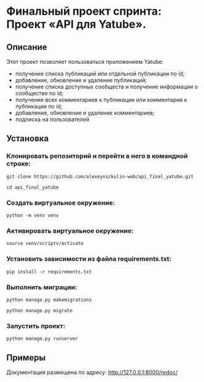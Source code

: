 # Финальный проект спринта: Проект «API для Yatube».

## Описание

Этот проект позволяет пользоваться приложением Yatube:
* получение списка публикаций или отдельной публикации по id;
* добавление, обновление и удаление публикаций;
* получение списка доступных сообществ и получение информации о сообществе по id;
* получение всех комментариев к публикации или комментария к публикации по id;
* добавление, обновление и удаление комментариев;
* подписка на пользователей

## Установка

### Клонировать репозиторий и перейти в него в командной строке:

```
git clone https://github.com/alexeynickulin-web/api_final_yatube.git

cd api_final_yatube
```

### Cоздать виртуальное окружение:

```
python -m venv venv
```

### Активировать виртуальное окружение:

```
source venv/scripts/activate
```

### Установить зависимости из файла requirements.txt:

```
pip install -r requirements.txt
```

### Выполнить миграции:

```
python manage.py makemigrations

python manage.py migrate
```

### Запустить проект:

```
python manage.py runserver
```

## Примеры

Документация размещена по адресу:
http://127.0.0.1:8000/redoc/